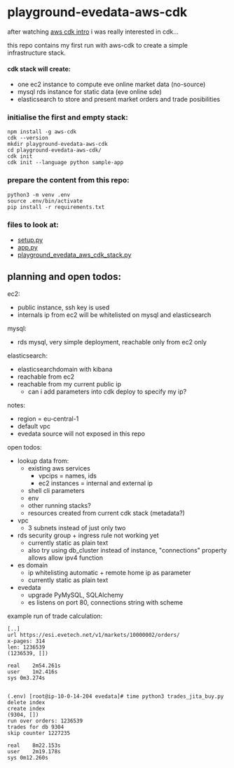 # playground-evedata-aws-cdk

after watching [aws cdk intro](https://www.youtube.com/watch?v=ZWCvNFUN-sU) i was really interested in cdk...

this repo contains my first run with aws-cdk to create a simple infrastructure stack.

####  cdk stack will create:
- one ec2 instance to compute eve online market data (no-source) 
- mysql rds instance for static data (eve online sde)
- elasticsearch to store and present market orders and trade posibilities

### initialise the first and empty stack:
```
npm install -g aws-cdk
cdk --version
mkdir playground-evedata-aws-cdk
cd playground-evedata-aws-cdk/
cdk init
cdk init --language python sample-app
```

### prepare the content from this repo:
```
python3 -m venv .env
source .env/bin/activate
pip install -r requirements.txt
```

### files to look at:
- [setup.py](setup.py)
- [app.py](app.py)
- [playground_evedata_aws_cdk_stack.py](playground_evedata_aws_cdk/playground_evedata_aws_cdk_stack.py)


## planning and open todos:

ec2:
- public instance, ssh key is used
- internals ip from ec2 will be whitelisted on mysql and elasticsearch

mysql:
- rds mysql, very simple deployment, reachable only from ec2 only

elasticsearch:
- elasticsearchdomain with kibana
- reachable from ec2
- reachable from my current public ip
  - can i add parameters into cdk deploy to specify my ip?

notes:
- region = eu-central-1
- default vpc
- evedata source will not exposed in this repo


open todos:
- lookup data from:
  - existing aws services
    - vpcips = names, ids
    - ec2 instances = internal and external ip
  - shell cli parameters
  - env
  - other running stacks?
  - resources created from current cdk stack (metadata?)
- vpc
  - 3 subnets instead of just only two
- rds security group + ingress rule not working yet
  - currently static as plain text
  - also try using db_cluster instead of instance, "connections" property allows allow ipv4 function
- es domain
  - ip whitelisting automatic + remote home ip as parameter
  - currently static as plain text
- evedata
  - upgrade PyMySQL, SQLAlchemy
  - es listens on port 80, connections string with scheme

example run of trade calculation:
```
[..]
url https://esi.evetech.net/v1/markets/10000002/orders/
x-pages: 314
len: 1236539
(1236539, [])

real	2m54.261s
user	1m2.416s
sys	0m3.274s


(.env) [root@ip-10-0-14-204 evedata]# time python3 trades_jita_buy.py
delete index
create index
(9304, [])
run over orders: 1236539
trades for db 9304
skip counter 1227235

real	8m22.153s
user	2m19.178s
sys	0m12.260s
 ```
